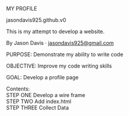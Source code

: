 MY PROFILE  

jasondavis925.github.v0  

This is my attempt to develop a website.  

By Jason Davis · <a href="mailto:jasondavis925@gmail.com">jasondavis925@gmail.com</a>  

PURPOSE: Demonstrate my ability to write code  

OBJECTIVE: Improve my code writing skills  

GOAL: Develop a profile page  

Contents:  
STEP ONE Develop a wire frame  
STEP TWO Add index.html  
STEP THREE Collect Data  

